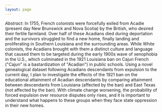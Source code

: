 ```yaml
---
layout: page
---
```

_Abstract_: In 1755, French colonists were forcefully exiled from Acadie (present day New Brunswick and Nova Scotia) by the British, who desired their fertile farmland. Over half of these Acadians died during deportation and the survivors struggled to find a new home, finally landing and proliferating in Southern Louisiana and the surrounding areas. While White colonists, the Acadians brought with them a distinct culture and language that caused them to be targeted during the early 1900s wave of xenophobia in the U.S., which culminated in the 1921 Louisiana ban on Cajun French ("Cajun" is a bastardization of "Acadian") in public schools. Using a novel genealogical dataset following Acadians descendants from expulsion to the current day, I plan to investigate the effects of the 1921 ban on the educational attainment of Acadian descendants by comparing attainment between descendants from Louisiana (affected by the ban) and East Texas (not affected by the ban). With climate change worsening, the probability of forced expulsion over resource disputes only rises, and it is important to understand what happens to these groups when they face state oppression in their new homes.
